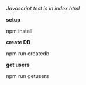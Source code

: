 _Javascript test is in index.html_

**setup**

npm install 

**create DB**

npm run createdb

**get users**

npm run getusers

